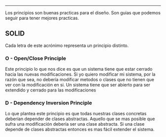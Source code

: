 
---
Los principios son buenas practicas para el diseño. Son guias que podemos seguir para tener mejores practicas.
## SOLID
Cada letra de este acrónimo representa un principio distinto.

### O - Open/Close Principle
Este principio lo que nos dice es que un sistema tiene que estar cerrado hacia las nuevas modificaciones. Si yo quiero modificar mi sistema, por la razón que sea, no debería modificar metodos o clases que no tienen que ver con la modificación en si. Un sistema tiene que ser abierto para ser extendido y cerrado para las modificaciones
### D - Dependency Inversion Principle
Lo que plantea este principio es que todas nuestras clases concretas deberían depender de clases abstractas. Aquello que se mas posible que sufra una modificación debería ser una clase abstracta.
Si una clase depende de clases abstractas entonces es mas fácil extender el sistema.